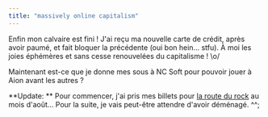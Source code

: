 ```yaml
---
title: "massively online capitalism"
---
```


Enfin mon calvaire est fini ! J'ai reçu ma nouvelle carte de crédit, après
avoir paumé, et fait bloquer la précédente (oui bon hein... stfu). À moi les
joies éphémères et sans cesse renouvelées du capitalisme ! \o/

Maintenant est-ce que je donne mes sous à NC Soft pour pouvoir jouer à Aion
avant les autres ?

**Update: ** Pour commencer, j'ai pris mes billets pour [la route du rock](http://www.laroutedurock.com/) au mois d'août… Pour la suite, je vais peut-être attendre d'avoir déménagé. ^^;

